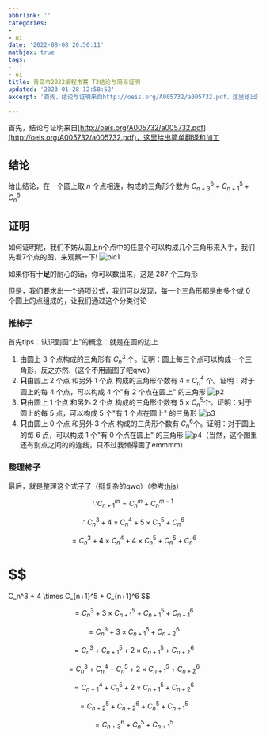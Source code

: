 ```yaml
---
abbrlink: ''
categories:
- ''
- oi
date: '2022-08-08 20:50:11'
mathjax: true
tags:
- ''
- oi
title: 青岛市2022编程市赛 T3结论与简易证明
updated: '2023-01-28 12:58:52'
excerpt: '首先，结论与证明来自http://oeis.org/A005732/a005732.pdf，这里给出简单翻译和加工
'
---
```

首先，结论与证明来自[http://oeis.org/A005732/a005732.pdf](http://oeis.org/A005732/a005732.pdf)，这里给出简单翻译和加工

## 结论

给出结论，在一个圆上取 $n$ 个点相连，构成的三角形个数为 $C_{n+3}^6+C_{n+1}^5+C_n^5$

## 证明

如何证明呢，我们不妨从圆上n个点中的任意个可以构成几个三角形来入手，我们先看7个点的图，来观察一下! ![pic1](https://cdn.staticaly.com/gh/JesseJeson/picture-api@master/20220808/p1.eha92tx5hhs.png)

如果你有**十足**的耐心的话，你可以数出来，这是 $287$ 个三角形

但是，我们要求出一个通项公式，我们可以发现，每一个三角形都是由多个或 $0$ 个圆上的点组成的，让我们通过这个分类讨论

### 推柿子

首先tips：认识到圆“上"的概念：就是在圆的边上

1. 由圆上 $3$ 个点构成的三角形有 $C_n^3$ 个。证明：圆上每三个点可以构成一个三角形，反之亦然.（这个不用画图了吧qwq）
2. **只**由圆上 $2$ 个点 和另外 $1$ 个点 构成的三角形个数有 $4 \times C_n^4$ 个。证明：对于圆上的每 $4$ 个点，可以构成 $4$ 个"有 $2$ 个点在圆上" 的三角形  ![p2](https://cdn.staticaly.com/gh/JesseJeson/picture-api@master/20220808/p2.79xiq53ffrs0.png)
3. **只**由圆上 $1$ 个点 和另外 $2$ 个点 构成的三角形个数有 $5 \times C_n^5$个。证明：对于圆上的每 $5$ 点，可以构成 $5$ 个"有 $1$ 个点在圆上" 的三角形  ![p3](https://cdn.staticaly.com/gh/JesseJeson/picture-api@master/20220808/p3.djwlibx0skw.png)
4. **只**由圆上 $0$ 个点 和另外 $3$ 个点 构成的三角形个数有 $C_n^6$个。证明：对于圆上的每 $6$ 点，可以构成 $1$ 个"有 $0$ 个点在圆上" 的三角形  ![p4](https://cdn.staticaly.com/gh/JesseJeson/picture-api@master/20220808/p4.19ep3c9lu33.png)（当然，这个图里还有别点之间的的连线，只不过我懒得画了emmmm）

### 整理柿子

最后，就是整理这个式子了（挺复杂的qwq）（参考[this](https://blog.imoier.xyz/posts/13240/)）

$$
\because C_{n+1}^m = C_{n}^m + C_{n}^{m-1}
$$

$$
\therefore C_n^3 + 4 \times C_n^4 + 5 \times C_n^5 + C_n^6
$$

$$
=C_n^3 + 4 \times C_n^4 + 4 \times C_n^5 + C_n^5 + C_n^6
$$

$$
=
C_n^3 + 4 \times C_{n+1}^5 + C_{n+1}^6
$$

$$
=C_n^3 + 3 \times C_{n+1}^5 + C_{n+1}^5 + C_{n+1}^6
$$

$$
=C_n^3 + 3 \times C_{n+1}^5 + C_{n+2}^6
$$

$$
=C_n^3 + C_{n+1}^5 + 2 \times C_{n+1}^5 + C_{n+2}^6
$$

$$
=C_n^3 + C_n^4 + C_n^5 + 2 \times C_{n+1}^5 + C_{n+2}^6
$$

$$
=C_{n+1}^4 + C_n^5 + 2 \times C_{n+1}^5 + C_{n+2}^6
$$

$$
=C_{n+2}^5 + C_{n+2}^6+C_n^5+C_{n+1}^5
$$

$$
=C_{n+3}^6 + C_n^5+C_{n+1}^5
$$


